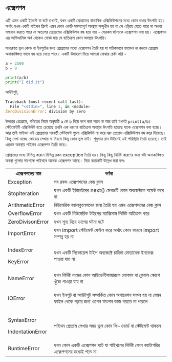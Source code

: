 ## এক্সেপশন   

এটি এমন একটি ইভেন্ট যা ঘটে তখনই, যখন একটি প্রোগ্রামের স্বাভাবিক এক্সিকিউশনের মধ্যে কোন বাধার উৎপত্তি হয়। অর্থাৎ যখন একটি পাইথন স্ক্রিপ্ট এমন কোন একটি সমস্যাপূর্ণ অবস্থার সম্মুখীন হয় যা সে এড়িয়ে যেতে পারে না অথবা সমাধান করতে পারে না অতঃপর প্রোগ্রামের এক্সিকিউশন বন্ধ হয়ে যায় - সেরকম ঘটনাকে এক্সেপশন বলা হয়। এক্সেপশন এর আভিধানিক অর্থ থেকেও বোঝা যায় যে ব্যতিক্রম কোন অবস্থার উৎপত্তি।   

সাধারণত ভুল কোড বা ইনপুটের জন্য প্রোগ্রামের মধ্যে এক্সেপশন তৈরি হয় যা সঠিকভাবে হ্যান্ডেল না করলে প্রোগ্রাম অনাকাঙ্ক্ষিত ভাবে বন্ধ হয়ে যেতে পারে। একটি উদাহরণ দিয়ে আমারা বোঝার চেষ্টা করি - 

```python
a = 2500
b = 0

print(a/b)
print("I did it")
```  

আউটপুট, 

```python
Traceback (most recent call last):
  File "<stdin>", line 1, in <module>
ZeroDivisionError: division by zero
```  

উপরের প্রোগ্রামে, গণিতের নিয়ম অনুযায়ী `a` কে `b` দিয়ে ভাগ করা সম্ভব না আর তাই যখনই  `print(a/b)` স্টেটমেন্টটি এক্সিকিউট হতে চেয়েছে তখনি এক ধরণের ব্যতিক্রম অবস্থার উৎপত্তি হয়েছে যাকে এক্সেপশন বলা হচ্ছে। আর তাই পাইথন ওই প্রোগ্রামের পরবর্তী স্টেটমেন্ট গুলো এক্সিকিউট না করে বরং প্রোগ্রাম এক্সিকিউশন বন্ধ করে দিয়েছে। কিন্তু দেখা যাচ্ছে কোডের লেখায় বা নিয়মে কিন্তু কোন ভুল নাই। শুধুমাত্র রান টাইমেই এই পরিস্থিতি তৈরি হয়েছে। তাই এরকম অবস্থায় পাইথন এক্সেপশন তৈরি করে।  

প্রোগ্রামের মধ্যে বিভিন্ন কারনে বিভিন্ন রকম exception তৈরি হয়। কিছু কিছু নির্দিষ্ট কারণের জন্য ঘটা অনাকাঙ্ক্ষিত অবস্থা গুলোর সাপেক্ষে পাইথনে অনেক এক্সেপশন আছে। নিচে কয়েকটি উল্লেখ করা হলঃ  

<table class="table table-bordered">
<tbody><tr>
<th><b>এক্সেপশনের নাম</b></th>
<th><b>বর্ণনা</b></th>
</tr>
<tr>
<td>Exception</td>
<td>সব রকম এক্সেপশনের বেজ ক্লাস</td>
</tr>
<tr>
<td>StopIteration</td>
<td>যখন একটি ইটারেটরের next() মেথডটি কোন অবজেক্টকে পয়েন্ট করে না</td>
</tr>
<tr>
<td>ArithmeticError</td>
<td>নিউমেরিক ক্যালকুলেশনের জন্য তৈরি হয় এমন এক্সেপশনের বেজ ক্লাস</td>
</tr>
<tr>
<td>OverflowError</td>
<td>যখন একটি নিউমেরিক টাইপের ম্যাক্সিমাম লিমিট অতিক্রম করে</td>
</tr>
<tr>
<td>ZeroDivisonError</td>
<td>যখন শূন্য দিয়ে ভাগের ঘটনা ঘটে</td>
</tr>
<tr>
<td>ImportError</td>
<td>যখন import স্টেটমেন্ট ফেইল করে অর্থাৎ কোন কারনে import সম্পন্ন হয় না</td>
</tr>
<tr>
<td><p>IndexError</p><p>KeyError</p></td>
<td><p>যখন একটি সিকোয়েন্স টাইপ অবজেক্টে চাহিদা মোতাবেক ইনডেক্স পাওয়া যায় না</p></td>
</tr>
<tr>
<td>NameError</td>
<td>যখন নির্দিষ্ট নামের কোন আইডেন্টিফায়ারকে লোকাল বা গ্লোবাল স্কোপে খুঁজে পাওয়া যায় না</td>
</tr>
<tr>
<td><p>IOError</p></td>
<td><p>যখন ইনপুট বা আউটপুট সম্পর্কিত কোন অপারেশন সফল হয় না যেমন ফাইল থেকে পড়ার জন্য ওপেন ফাংশন কাজ করতে না পারলে</p></td>
</tr>
<tr>
<td><p>SyntaxError</p><p>IndentationError</p></td>
<td><p>পাইথন প্রোগ্রাম লেখার সময় ভুল কোন কি-ওয়ার্ড বা স্টেটমেন্ট থাকলে</p></td>
</tr>
<tr>
<td>RuntimeError</td>
<td>যখন কোন একটি এক্সেপশন ঘটে যা পাইথনের নির্দিষ্ট কোন ক্যাটাগরির এক্সেপশনের মধ্যেই পড়ে না</td>
</tr>
</tbody></table>

